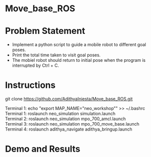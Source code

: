 # Move_base_ROS
# Problem Statement <br>
- Implement a python script to guide a mobile robot to different goal poses. 
- Print the total time taken to visit goal poses. 
- The mobiel robot should return to initial pose when the program is interrupted by Ctrl + C. 

# Instructions 
git clone https://github.com/AdithyaIniesta/Move_base_ROS.git <br>

Terminal 1: echo "export MAP_NAME="neo_workshop"" >> ~/.bashrc <br>
Terminal 1: roslaunch neo_simulation simulation.launch <br>
Terminal 2: roslaunch neo_simulation mpo_700_amcl.launch <br>
Terminal 3: roslaunch neo_simulation mpo_700_move_base.launch <br>
Terminal 4: roslaunch adithya_navigate adithya_bringup.launch <br>

# Demo and Results
